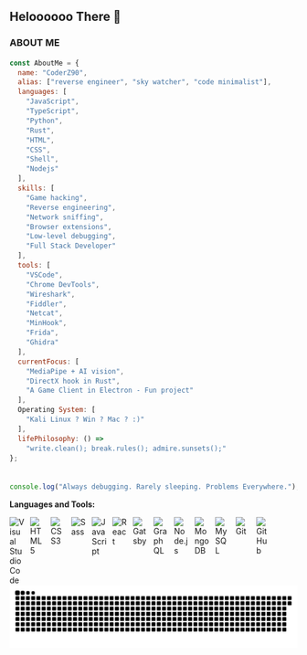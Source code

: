 ## Heloooooo There 👋


<h3>ABOUT ME</h3>

```js
const AboutMe = {
  name: "CoderZ90",
  alias: ["reverse engineer", "sky watcher", "code minimalist"],
  languages: [
    "JavaScript",
    "TypeScript",
    "Python",
    "Rust",
    "HTML",
    "CSS",
    "Shell",
    "Nodejs"
  ],
  skills: [
    "Game hacking",
    "Reverse engineering",
    "Network sniffing",
    "Browser extensions",
    "Low-level debugging",
    "Full Stack Developer"
  ],
  tools: [
    "VSCode",
    "Chrome DevTools",
    "Wireshark",
    "Fiddler",
    "Netcat",
    "MinHook",
    "Frida",
    "Ghidra"
  ],
  currentFocus: [
    "MediaPipe + AI vision",
    "DirectX hook in Rust",
    "A Game Client in Electron - Fun project"
  ],
  Operating System: [
    "Kali Linux ? Win ? Mac ? :)"
  ],
  lifePhilosophy: () => 
    "write.clean(); break.rules(); admire.sunsets();"
};


console.log("Always debugging. Rarely sleeping. Problems Everywhere.");
```


**Languages and Tools:**
<br>

<img align="left" alt="Visual Studio Code" width="26px" src="https://cdn.jsdelivr.net/gh/devicons/devicon/icons/vscode/vscode-original.svg" style="padding-right:10px;"/>
<img align="left" alt="HTML5" width="26px" src="https://cdn.jsdelivr.net/gh/devicons/devicon/icons/html5/html5-original.svg" style="padding-right:10px;"/>
<img align="left" alt="CSS3" width="26px" src="https://cdn.jsdelivr.net/gh/devicons/devicon/icons/css3/css3-original.svg" style="padding-right:10px;"/>
<img align="left" alt="Sass" width="26px" src="https://cdn.jsdelivr.net/gh/devicons/devicon/icons/sass/sass-original.svg" style="padding-right:10px;"/>
<img align="left" alt="JavaScript" width="26px" src="https://cdn.jsdelivr.net/gh/devicons/devicon/icons/javascript/javascript-original.svg" style="padding-right:10px;"/>
<img align="left" alt="React" width="26px" src="https://cdn.jsdelivr.net/gh/devicons/devicon/icons/react/react-original.svg" style="padding-right:10px;"/>
<img align="left" alt="Gatsby" width="26px" src="https://cdn.jsdelivr.net/gh/devicons/devicon/icons/gatsby/gatsby-original.svg" style="padding-right:10px;"/>
<img align="left" alt="GraphQL" width="26px" src="https://cdn.jsdelivr.net/gh/devicons/devicon/icons/graphql/graphql-plain.svg" style="padding-right:10px;"/>
<img align="left" alt="Node.js" width="26px" src="https://cdn.jsdelivr.net/gh/devicons/devicon/icons/nodejs/nodejs-original.svg" style="padding-right:10px;"/>
<img align="left" alt="MongoDB" width="26px" src="https://cdn.jsdelivr.net/gh/devicons/devicon/icons/mongodb/mongodb-original.svg" style="padding-right:10px;"/>
<img align="left" alt="MySQL" width="26px" src="https://cdn.jsdelivr.net/gh/devicons/devicon/icons/mysql/mysql-original.svg" style="padding-right:10px;"/>
<img align="left" alt="Git" width="26px" src="https://cdn.jsdelivr.net/gh/devicons/devicon/icons/git/git-original.svg" style="padding-right:10px;"/>
<img align="left" alt="GitHub" width="26px" src="https://user-images.githubusercontent.com/3369400/139447912-e0f43f33-6d9f-45f8-be46-2df5bbc91289.png" style="padding-right:10px;"/>



<picture>
  <source media="(prefers-color-scheme: dark)" srcset="https://raw.githubusercontent.com/CoderZ90/CoderZ90/refs/heads/main/download.svg">
  <source media="(prefers-color-scheme: light)" srcset="https://raw.githubusercontent.com/CoderZ90/CoderZ90/refs/heads/main/download.svg">
  <img alt="github contribution grid snake animation" src="https://raw.githubusercontent.com/CoderZ90/CoderZ90/refs/heads/main/download.svg">
</picture>
